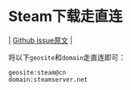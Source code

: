 # Steam下载走直连

| [Github issue原文](https://github.com/2dust/v2rayN/issues/1361) |

将以下`geosite`和`domain`走直连即可：  
```
geosite:steam@cn
domain:steamserver.net
```